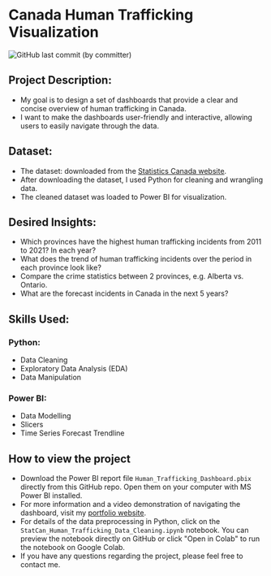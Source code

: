# Canada Human Trafficking Visualization
![GitHub last commit (by committer)](https://img.shields.io/github/last-commit/longnguyendata/canada-human-trafficking)

## Project Description:
- My goal is to design a set of dashboards that provide a clear and concise overview of human trafficking in Canada.
- I want to make the dashboards user-friendly and interactive, allowing users to easily navigate through the data.

## Dataset:
- The dataset: downloaded from the [Statistics Canada website](https://www150.statcan.gc.ca/t1/tbl1/en/tv.action?pid=3510017701&pickMembers%5B0%5D=1.1&pickMembers%5B1%5D=2.58&cubeTimeFrame.startYear=2017&cubeTimeFrame.endYear=2021&referencePeriods=20170101%2C20210101).
- After downloading the dataset, I used Python for cleaning and wrangling data.
- The cleaned dataset was loaded to Power BI for visualization.

## Desired Insights:
- Which provinces have the highest human trafficking incidents from 2011 to 2021? In each year?
- What does the trend of human trafficking incidents over the period in each province look like?
- Compare the crime statistics between 2 provinces, e.g. Alberta vs. Ontario.
- What are the forecast incidents in Canada in the next 5 years?

## Skills Used:
### Python:
- Data Cleaning
- Exploratory Data Analysis (EDA)
- Data Manipulation

### Power BI:
- Data Modelling
- Slicers
- Time Series Forecast Trendline

## How to view the project 
- Download the Power BI report file `Human_Trafficking_Dashboard.pbix` directly from this GitHub repo. Open them on your computer with MS Power BI installed.
- For more information and a video demonstration of navigating the dashboard, visit my [portfolio website](https://www.longnguyendata.com/project/canada-human-trafficking-dashboard/).
- For details of the data preprocessing in Python, click on the `StatCan_Human_Trafficking_Data_Cleaning.ipynb` notebook. You can preview the notebook directly on GitHub or click "Open in Colab" to run the notebook on Google Colab.
- If you have any questions regarding the project, please feel free to contact me.
